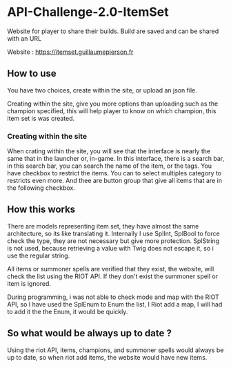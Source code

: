 # API-Challenge-2.0-ItemSet
Website for player to share their builds. Build are saved and can be shared with an URL

Website : https://itemset.guillaumepierson.fr

## How to use

You have two choices, create within the site, or upload an json file.

Creating within the site, give you more options than uploading such as the champion specified,
this will help player to know on which champion, this item set is was created.

### Creating within the site

When crating within the site, you will see that the interface is nearly the same that in the launcher or,
in-game. In this interface, there is a search bar, in this search bar, you can search the name of the item,
or the tags. You have checkbox to restrict the items. You can to select multiples category to restricts even more.
And thee are button group that give all items that are in the following checkbox.

## How this works

There are models representing item set, they have almost the same architecture, so its like translating it.
Internally I use SplInt, SplBool to force check the type, they are not necessary but give more protection.
SplString is not used, because retrieving a value with Twig does not escape it, so i use the regular string.

All items or summoner spells are verified that they exist, the website, will check the list using the RIOT API.
If they don't exist the summoner spell or item is ignored.

During programming, i was not able to check mode and map with the RIOT API, so I have used the SplEnum to Enum the list,
I Riot add a map, I will had to add it the the Enum, it would be quickly.

## So what would be always up to date ?

Using the riot API, items, champions, and summoner spells would always be up to date, so when riot add items,
the website would have new items.